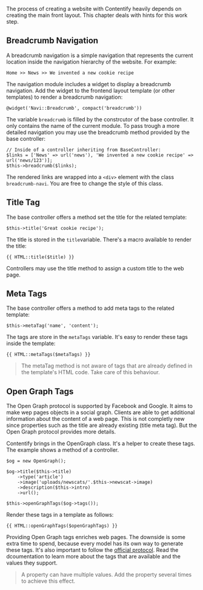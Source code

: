 The process of creating a website with Contentify heavily depends on creating the main front layout. This chapter deals with hints for this work step.

## Breadcrumb Navigation

A breadcrumb navigation is a simple navigation that represents the current location inside the navigation hierarchy of the website. For example:

    Home >> News >> We invented a new cookie recipe

The navigation module includes a widget to display a breadcrumb navigation. Add the widget to the frontend layout template (or other templates) to render a breadcrumb navigation:

    @widget('Navi::Breadcrumb', compact('breadcrumb'))

The variable `breadcrumb` is filled by the constrcutor of the base controller. It only contains the name of the current module. To pass trough a more detailed navigation you may use the breadcrumb method provided by the base controller:

    // Inside of a controller inheriting from BaseController:
    $links = ['News' => url('news'), 'We invented a new cookie recipe' => url('news/123')];
    $this->breadcrumb($links);

The rendered links are wrapped into a `<div>` element with the class `breadcrumb-navi`. You are free to change the style of this class.

## Title Tag

The base controller offers a method set the title for the related template:

    $this->title('Great cookie recipe');

The title is stored in the `title`variable. There's a macro available to render the title:

    {{ HTML::title($title) }}

Controllers may use the title method to assign a custom title to the web page.

## Meta Tags

The base controller offers a method to add meta tags to the related template:

    $this->metaTag('name', 'content');

The tags are store in the `metaTags` variable. It's easy to render these tags inside the template:

    {{ HTML::metaTags($metaTags) }}

> The metaTag method is not aware of tags that are already defined in the template's HTML code. Take care of this behaviour.

## Open Graph Tags

The Open Graph protocol is supported by Facebook and Google. It aims to make wep pages objects in a social graph. Clients are able to get additional information about the content of a web page. This is not completly new since properties such as the title are already existing (title meta tag). But the Open Graph protocol provides more details.

Contentify brings in the OpenGraph class. It's a helper to create these tags. The example shows a method of a controller.

    $og = new OpenGraph();

    $og->title($this->title)
        ->type('article')
        ->image('uploads/newscats/'.$this->newscat->image)
        ->description($this->intro)
        ->url();

    $this->openGraphTags($og->tags());

Render these tags in a template as follows:

    {{ HTML::openGraphTags($openGraphTags) }}

Providing Open Graph tags enriches web pages. The downside is some extra time to spend, because every model has its own way to generate these tags. It's also important to follow the [official protocol](http://ogp.me/). Read the dcoumentation to learn more about the tags that are available and the values they support.

> A property can have multiple values. Add the property several times to achieve this effect.